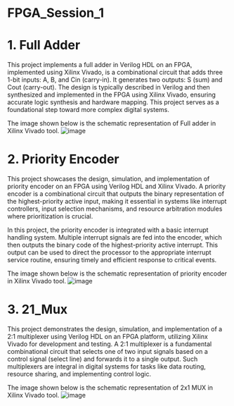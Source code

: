 # FPGA_Session_1

# 1. Full Adder 
This project implements a full adder in Verilog HDL on an FPGA, implemented using Xilinx Vivado, is a combinational circuit that adds three 1-bit inputs: A, B, and Cin (carry-in). It generates two outputs: S (sum) and Cout (carry-out). The design is typically described in Verilog and then synthesized and implemented in the FPGA using Xilinx Vivado, ensuring accurate logic synthesis and hardware mapping. This project serves as a foundational step toward more complex digital systems.

The image shown below is the schematic representation of Full adder in Xilinx Vivado tool.
![image](https://github.com/user-attachments/assets/242f5a71-558a-4409-9e1c-b13d9663326d)

# 2. Priority Encoder
This project showcases the design, simulation, and implementation of priority encoder on an FPGA using Verilog HDL and Xilinx Vivado. A priority encoder is a combinational circuit that outputs the binary representation of the highest-priority active input, making it essential in systems like interrupt controllers, input selection mechanisms, and resource arbitration modules where prioritization is crucial.

In this project, the priority encoder is integrated with a basic interrupt handling system. Multiple interrupt signals are fed into the encoder, which then outputs the binary code of the highest-priority active interrupt. This output can be used to direct the processor to the appropriate interrupt service routine, ensuring timely and efficient response to critical events.

The image shown below is the schematic representation of priority encoder in Xilinx Vivado tool.
![image](https://github.com/user-attachments/assets/4c343792-824a-4bd2-a8e6-5cf92d25b3eb)

# 3. 21_Mux
This project demonstrates the design, simulation, and implementation of a 2:1 multiplexer using Verilog HDL on an FPGA platform, utilizing Xilinx Vivado for development and testing.
A 2:1 multiplexer is a fundamental combinational circuit that selects one of two input signals based on a control signal (select line) and forwards it to a single output. Such multiplexers are integral in digital systems for tasks like data routing, resource sharing, and implementing control logic.

The image shown below is the schematic representation of 2x1 MUX in Xilinx Vivado tool.
![image](https://github.com/user-attachments/assets/1ed5bb73-c6de-4dc5-b0f3-448c88db8b09)
